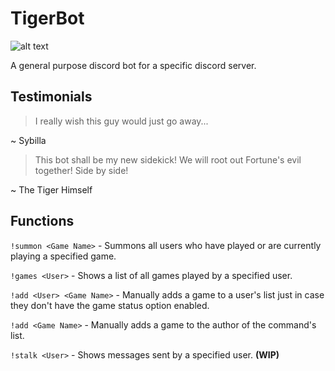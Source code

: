 # TigerBot
![alt text](https://vignette.wikia.nocookie.net/forgottenrealms/images/c/cd/Weretiger-5e.png/revision/latest?cb=20171010183220)

A general purpose discord bot for a specific discord server.

## Testimonials
> I really wish this guy would just go away...

~ Sybilla

> This bot shall be my new sidekick! We will root out Fortune's evil together! Side by side!

~ The Tiger Himself

## Functions
`!summon <Game Name>` - Summons all users who have played or are currently playing a specified game.

`!games <User>` - Shows a list of all games played by a specified user.

`!add <User> <Game Name>` - Manually adds a game to a user's list just in case they don't have the game status option enabled.

`!add <Game Name>` - Manually adds a game to the author of the command's list.

`!stalk <User>` - Shows messages sent by a specified user. **(WIP)**
